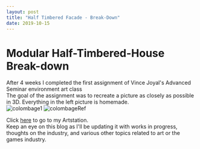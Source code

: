 ```yaml
---
layout: post
title: "Half Timbered Facade - Break-Down"
date: 2019-10-15
---
```


Modular Half-Timbered-House Break-down
===============

After 4 weeks I completed the first assignment of Vince Joyal's Advanced Seminar environment art class<br/>
The goal of the assignment was to recreate a picture as closely as possible in 3D. Everything in the left picture is homemade. <br/>
![colombage1](https://i.imgur.com/t4lATKD.png)
![colombageRef](https://i.imgur.com/68jCq9E.jpg)


Click [here](https://www.artstation.com/dnompal) to go to my Artstation.<br/>
Keep an eye on this blog as I'll be updating it with works in progress, thoughts on the industry, and various other topics related to art or the games industry.<br/><br/>
